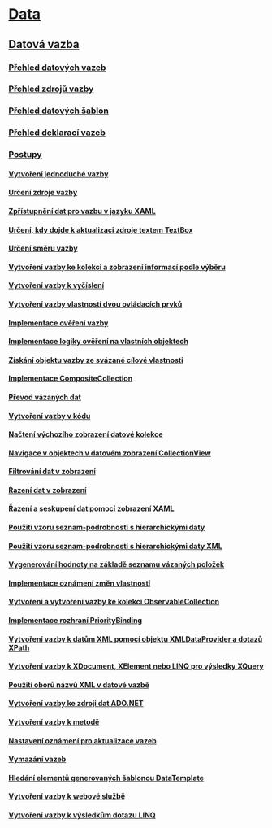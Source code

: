 # [Data](index.md)
## [Datová vazba](data-binding-wpf.md)
### [Přehled datových vazeb](data-binding-overview.md)
### [Přehled zdrojů vazby](binding-sources-overview.md)
### [Přehled datových šablon](data-templating-overview.md)
### [Přehled deklarací vazeb](binding-declarations-overview.md)
### [Postupy](data-binding-how-to-topics.md)
#### [Vytvoření jednoduché vazby](how-to-create-a-simple-binding.md)
#### [Určení zdroje vazby](how-to-specify-the-binding-source.md)
#### [Zpřístupnění dat pro vazbu v jazyku XAML](how-to-make-data-available-for-binding-in-xaml.md)
#### [Určení, kdy dojde k aktualizaci zdroje textem TextBox](how-to-control-when-the-textbox-text-updates-the-source.md)
#### [Určení směru vazby](how-to-specify-the-direction-of-the-binding.md)
#### [Vytvoření vazby ke kolekci a zobrazení informací podle výběru](how-to-bind-to-a-collection-and-display-information-based-on-selection.md)
#### [Vytvoření vazby k vyčíslení](how-to-bind-to-an-enumeration.md)
#### [Vytvoření vazby vlastností dvou ovládacích prvků](how-to-bind-the-properties-of-two-controls.md)
#### [Implementace ověření vazby](how-to-implement-binding-validation.md)
#### [Implementace logiky ověření na vlastních objektech](how-to-implement-validation-logic-on-custom-objects.md)
#### [Získání objektu vazby ze svázané cílové vlastnosti](how-to-get-the-binding-object-from-a-bound-target-property.md)
#### [Implementace CompositeCollection](how-to-implement-a-compositecollection.md)
#### [Převod vázaných dat](how-to-convert-bound-data.md)
#### [Vytvoření vazby v kódu](how-to-create-a-binding-in-code.md)
#### [Načtení výchozího zobrazení datové kolekce](how-to-get-the-default-view-of-a-data-collection.md)
#### [Navigace v objektech v datovém zobrazení CollectionView](how-to-navigate-through-the-objects-in-a-data-collectionview.md)
#### [Filtrování dat v zobrazení](how-to-filter-data-in-a-view.md)
#### [Řazení dat v zobrazení](how-to-sort-data-in-a-view.md)
#### [Řazení a seskupení dat pomocí zobrazení XAML](how-to-sort-and-group-data-using-a-view-in-xaml.md)
#### [Použití vzoru seznam-podrobnosti s hierarchickými daty](how-to-use-the-master-detail-pattern-with-hierarchical-data.md)
#### [Použití vzoru seznam-podrobnosti s hierarchickými daty XML](how-to-use-the-master-detail-pattern-with-hierarchical-xml-data.md)
#### [Vygenerování hodnoty na základě seznamu vázaných položek](how-to-produce-a-value-based-on-a-list-of-bound-items.md)
#### [Implementace oznámení změn vlastností](how-to-implement-property-change-notification.md)
#### [Vytvoření a vytvoření vazby ke kolekci ObservableCollection](how-to-create-and-bind-to-an-observablecollection.md)
#### [Implementace rozhraní PriorityBinding](how-to-implement-prioritybinding.md)
#### [Vytvoření vazby k datům XML pomocí objektu XMLDataProvider a dotazů XPath](how-to-bind-to-xml-data-using-an-xmldataprovider-and-xpath-queries.md)
#### [Vytvoření vazby k XDocument, XElement nebo LINQ pro výsledky XQuery](how-to-bind-to-xdocument-xelement-or-linq-for-xml-query-results.md)
#### [Použití oborů názvů XML v datové vazbě](how-to-use-xml-namespaces-in-data-binding.md)
#### [Vytvoření vazby ke zdroji dat ADO.NET](how-to-bind-to-an-ado-net-data-source.md)
#### [Vytvoření vazby k metodě](how-to-bind-to-a-method.md)
#### [Nastavení oznámení pro aktualizace vazeb](how-to-set-up-notification-of-binding-updates.md)
#### [Vymazání vazeb](how-to-clear-bindings.md)
#### [Hledání elementů generovaných šablonou DataTemplate](how-to-find-datatemplate-generated-elements.md)
#### [Vytvoření vazby k webové službě](how-to-bind-to-a-web-service.md)
#### [Vytvoření vazby k výsledkům dotazu LINQ](how-to-bind-to-the-results-of-a-linq-query.md)
